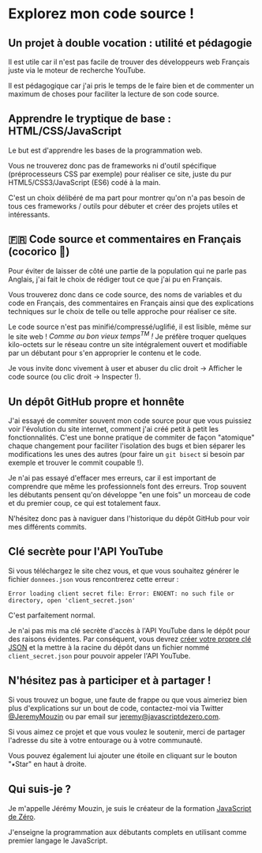 # Explorez mon code source !

## Un projet à double vocation : utilité et pédagogie

Il est utile car il n'est pas facile de trouver des développeurs web Français juste via le moteur de recherche YouTube.

Il est pédagogique car j'ai pris le temps de le faire bien et de commenter un maximum de choses pour faciliter la lecture de son code source.

## Apprendre le tryptique de base : HTML/CSS/JavaScript

Le but est d'apprendre les bases de la programmation web.

Vous ne trouverez donc pas de frameworks ni d'outil spécifique (préprocesseurs CSS par exemple) pour réaliser ce site, juste du pur HTML5/CSS3/JavaScript (ES6) codé à la main.

C'est un choix délibéré de ma part pour montrer qu'on n'a pas besoin de tous ces frameworks / outils pour débuter et créer des projets utiles et intéressants.

## 🇫🇷 Code source et commentaires en Français (cocorico 🐓)

Pour éviter de laisser de côté une partie de la population qui ne parle pas Anglais, j'ai fait le choix de rédiger tout ce que j'ai pu en Français.

Vous trouverez donc dans ce code source, des noms de variables et du code en Français, des commentaires en Français ainsi que des explications techniques sur le choix de telle ou telle approche pour réaliser ce site.

Le code source n'est pas minifié/compressé/uglifié, il est lisible, même sur le site web ! <i>Comme au bon vieux temps<sup>TM</sup> !</i> Je préfère troquer quelques kilo-octets sur le réseau contre un site intégralement ouvert et modifiable par un débutant pour s'en approprier le contenu et le code.

Je vous invite donc vivement à user et abuser du clic droit -> Afficher le code source (ou clic droit -> Inspecter !).

## Un dépôt GitHub propre et honnête

J'ai essayé de commiter souvent mon code source pour que vous puissiez voir l'évolution du site internet, comment j'ai créé petit à petit les fonctionnalités. C'est une bonne pratique de commiter de façon "atomique" chaque changement pour faciliter l'isolation des bugs et bien séparer les modifications les unes des autres (pour faire un `git bisect` si besoin par exemple et trouver le commit coupable !).

Je n'ai pas essayé d'effacer mes erreurs, car il est important de comprendre que même les professionnels font des erreurs. Trop souvent les débutants pensent qu'on développe "en une fois" un morceau de code et du premier coup, ce qui est totalement faux.

N'hésitez donc pas à naviguer dans l'historique du dépôt GitHub pour voir mes différents commits.

## Clé secrète pour l'API YouTube

Si vous téléchargez le site chez vous, et que vous souhaitez générer le fichier `donnees.json` vous rencontrerez cette erreur :

```
Error loading client secret file: Error: ENOENT: no such file or directory, open 'client_secret.json'
```

C'est parfaitement normal.

Je n'ai pas mis ma clé secrète d'accès à l'API YouTube dans le dépôt pour des raisons évidentes. Par conséquent, vous devrez [créer votre propre clé JSON](https://developers.google.com/youtube/v3/quickstart/nodejs#step_1_turn_on_the_api_name) et la mettre à la racine du dépôt dans un fichier nommé `client_secret.json` pour pouvoir appeler l'API YouTube.

## N'hésitez pas à participer et à partager !

Si vous trouvez un bogue, une faute de frappe ou que vous aimeriez bien plus d'explications sur un bout de code, contactez-moi via Twitter [@JeremyMouzin](https://www.jeremymouzin.com) ou par email sur jeremy@javascriptdezero.com.

Si vous aimez ce projet et que vous voulez le soutenir, merci de partager l'adresse du site à votre entourage ou à votre communauté.

Vous pouvez également lui ajouter une étoile en cliquant sur le bouton "⭑Star" en haut à droite.

## Qui suis-je ?

Je m'appelle Jérémy Mouzin, je suis le créateur de la formation [JavaScript de Zéro](https://www.javascriptdezero.com).

J'enseigne la programmation aux débutants complets en utilisant comme premier langage le JavaScript.
